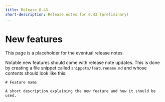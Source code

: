 ```yaml
---
title: Release 0.43
short-description: Release notes for 0.43 (preliminary)
...
```


# New features

This page is a placeholder for the eventual release notes.

Notable new features should come with release note updates. This is
done by creating a file snippet called `snippets/featurename.md` and
whose contents should look like this:

    # Feature name

    A short description explaining the new feature and how it should be used.
